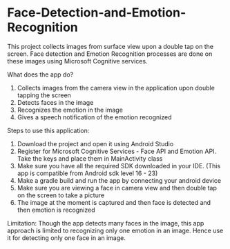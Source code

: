 # Face-Detection-and-Emotion-Recognition
This project collects images from surface view upon a double tap on the screen. Face detection and Emotion Recognition processes are done on these images using Microsoft Cognitive services.

What does the app do?
1) Collects images from the camera view in the application upon double tapping the screen
2) Detects faces in the image
3) Recognizes the emotion in the image
4) Gives a speech notification of the emotion recognized

Steps to use this application:
1) Download the project and open it using Android Studio
2) Register for Microsoft Cognitive Services - Face API and Emotion API. Take the keys and place them in MainActivity class
3) Make sure you have all the required SDK downloaded in your IDE. (This app is compatible from Android sdk level 16 - 23)
4) Make a gradle build and run the app by connecting your android device
5) Make sure you are viewing a face in camera view and then double tap on the screen to take a picture
6) The image at the moment is captured and then face is detected and then emotion is recognized

Limitation:
Though the app detects many faces in the image, this app approach is limited to recognizing only one emotion in an image. Hence use it for detecting only one face in an image.
